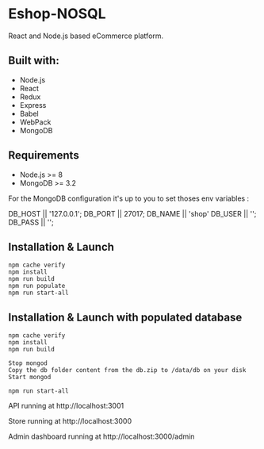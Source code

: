 # Eshop-NOSQL

React and Node.js based eCommerce platform.

## Built with:
* Node.js
* React
* Redux
* Express
* Babel
* WebPack
* MongoDB

## Requirements
* Node.js >= 8
* MongoDB >= 3.2

For the MongoDB configuration it's up to you to set thoses env variables :

DB_HOST || '127.0.0.1';
DB_PORT || 27017;
DB_NAME || 'shop'
DB_USER || '';
DB_PASS || '';


## Installation & Launch
```
npm cache verify
npm install
npm run build
npm run populate
npm run start-all
```

## Installation & Launch with populated database
```
npm cache verify
npm install
npm run build

Stop mongod
Copy the db folder content from the db.zip to /data/db on your disk
Start mongod

npm run start-all
```

API running at http://localhost:3001

Store running at http://localhost:3000

Admin dashboard running at http://localhost:3000/admin
